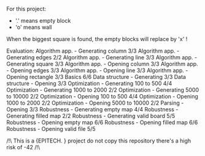 For this project:
  - '.' means empty block
  - 'o' means wall

When the biggest square is found, the empty blocks will replace by 'x' !

Evaluation:
       Algorithm app. - Generating column   3/3
        Algorithm app. - Generating edges   2/2
        Algorithm app. - Generating line    3/3
       Algorithm app. - Generating square   3/3
          Algorithm app. - Opening column   3/3
           Algorithm app. - Opening edges   3/3
            Algorithm app. - Opening line   3/3
       Algorithm app. - Opening rectangle   3/3
                                   Basics   6/6
              Data structure - Generating   3/3
                 Data structure - Opening   3/3
     Optimization - Generating 100 to 500   4/4
   Optimization - Generating 1000 to 2000   2/2
  Optimization - Generating 5000 to 10000   2/2
        Optimization - Opening 100 to 500   4/4
      Optimization - Opening 1000 to 2000   2/2
     Optimization - Opening 5000 to 10000   2/2
                        Parsing - Opening   3/3
        Robustness - Generating empty map   4/4
       Robustness - Generating filled map   2/2
      Robustness - Generating valid board   5/5
           Robustness - Opening empty map   6/6
          Robustness - Opening filled map   6/6
          Robustness - Opening valid file   5/5

/!\ This is a {EPITECH. } project do not copy this repository there's a high risk of -42 /!\
